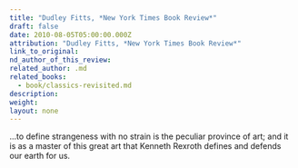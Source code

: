 ```yaml
---
title: "Dudley Fitts, *New York Times Book Review*"
draft: false
date: 2010-08-05T05:00:00.000Z
attribution: "Dudley Fitts, *New York Times Book Review*"
link_to_original:
nd_author_of_this_review:
related_author: .md
related_books:
  - book/classics-revisited.md
description:
weight:
layout: none
---
```

...to define strangeness with no strain is the peculiar province of art; and it is as a master of this great art that Kenneth Rexroth defines and defends our earth for us.

